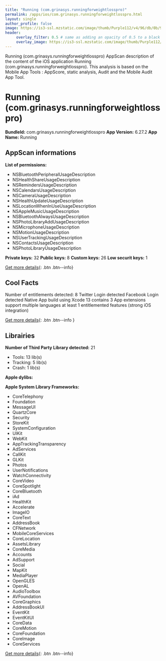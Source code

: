 ```yaml
---
title: "Running (com.grinasys.runningforweightlosspro)"
permalink: /apps/ios/com.grinasys.runningforweightlosspro.html
layout: single
author_profile: false
image: https://is3-ssl.mzstatic.com/image/thumb/Purple112/v4/96/db/0b/96db0b84-ad31-b191-a2e1-00f080033ea8/AppIcon-1x_U007emarketing-0-5-0-85-220.png/512x512bb.jpg
header: 
     overlay_filter: 0.5 # same as adding an opacity of 0.5 to a black background
     overlay_image: https://is3-ssl.mzstatic.com/image/thumb/Purple112/v4/96/db/0b/96db0b84-ad31-b191-a2e1-00f080033ea8/AppIcon-1x_U007emarketing-0-5-0-85-220.png/512x512bb.jpg
---
```

Running (com.grinasys.runningforweightlosspro) AppScan description of the content of the iOS application Running (com.grinasys.runningforweightlosspro). This analysis is based on the Mobile App Tools : AppScore, static analysis, Audit and the Mobile Audit App Tool.

# Running (com.grinasys.runningforweightlosspro)

**BundleId:** com.grinasys.runningforweightlosspro
**App Version:** 6.27.2
**App Name:** Running


## AppScan informations 

**List of permissions:** 
- NSBluetoothPeripheralUsageDescription
- NSHealthShareUsageDescription
- NSRemindersUsageDescription
- NSCalendarsUsageDescription
- NSCameraUsageDescription
- NSHealthUpdateUsageDescription
- NSLocationWhenInUseUsageDescription
- NSAppleMusicUsageDescription
- NSBluetoothAlwaysUsageDescription
- NSPhotoLibraryAddUsageDescription
- NSMicrophoneUsageDescription
- NSMotionUsageDescription
- NSUserTrackingUsageDescription
- NSContactsUsageDescription
- NSPhotoLibraryUsageDescription
  
  
**Private keys:** 32
**Public keys:** 8
**Custom keys:** 26
**Low securit keys:** 1
  
[Get more details](/pricing.html){: .btn .btn--info}

## Cool Facts

Number of entitlements detected: 8
Twitter Login detected
Facebook Login detected
Native App
build using Xcode 13
contains 3 App extensions
support multiple languages
at least 1 entitlemented features (strong iOS integration)
  
[Get more details](/pricing.html){: .btn .btn--info }

## Librairies 
**Number of Third Party Library detected:** 21
- Tools: 13 lib(s)
- Tracking: 5 lib(s)
- Crash: 1 lib(s)


**Apple dylibs:**


**Apple System Library Frameworks:**
- CoreTelephony
- Foundation
- MessageUI
- QuartzCore
- Security
- StoreKit
- SystemConfiguration
- UIKit
- WebKit
- AppTrackingTransparency
- AdServices
- CallKit
- GLKit
- Photos
- UserNotifications
- WatchConnectivity
- CoreVideo
- CoreSpotlight
- CoreBluetooth
- iAd
- HealthKit
- Accelerate
- ImageIO
- CoreText
- AddressBook
- CFNetwork
- MobileCoreServices
- CoreLocation
- AssetsLibrary
- CoreMedia
- Accounts
- AdSupport
- Social
- MapKit
- MediaPlayer
- OpenGLES
- OpenAL
- AudioToolbox
- AVFoundation
- CoreGraphics
- AddressBookUI
- EventKit
- EventKitUI
- CoreData
- CoreMotion
- CoreFoundation
- CoreImage
- CoreServices


  
[Get more details](/pricing.html){: .btn .btn--info}

